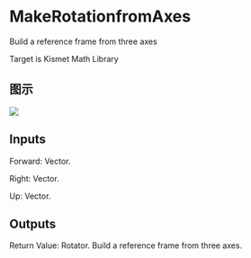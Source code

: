 # MakeRotationfromAxes

Build a reference frame from three axes

Target is Kismet Math Library

## 图示

![]($-20221218-19543217.png)

## Inputs

Forward: Vector.

Right: Vector.

Up: Vector.  

## Outputs

Return Value: Rotator. Build a reference frame from three axes.

